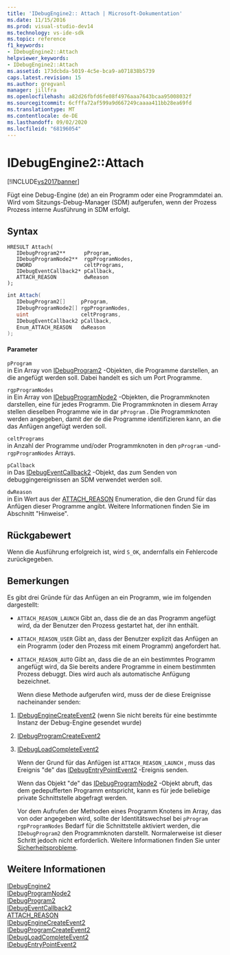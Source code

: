 ```yaml
---
title: 'IDebugEngine2:: Attach | Microsoft-Dokumentation'
ms.date: 11/15/2016
ms.prod: visual-studio-dev14
ms.technology: vs-ide-sdk
ms.topic: reference
f1_keywords:
- IDebugEngine2::Attach
helpviewer_keywords:
- IDebugEngine2::Attach
ms.assetid: 173dcbda-5019-4c5e-bca9-a071838b5739
caps.latest.revision: 15
ms.author: gregvanl
manager: jillfra
ms.openlocfilehash: a82d26fbfd6fe08f4976aaa7643bcaa95008032f
ms.sourcegitcommit: 6cfffa72af599a9d667249caaaa411bb28ea69fd
ms.translationtype: MT
ms.contentlocale: de-DE
ms.lasthandoff: 09/02/2020
ms.locfileid: "68196054"
---
```

# <a name="idebugengine2attach"></a>IDebugEngine2::Attach
[!INCLUDE[vs2017banner](../../../includes/vs2017banner.md)]

Fügt eine Debug-Engine (de) an ein Programm oder eine Programmdatei an. Wird vom Sitzungs-Debug-Manager (SDM) aufgerufen, wenn der Prozess Prozess interne Ausführung in SDM erfolgt.  
  
## <a name="syntax"></a>Syntax  
  
```cpp#  
HRESULT Attach(   
   IDebugProgram2**      pProgram,  
   IDebugProgramNode2**  rgpProgramNodes,  
   DWORD                 celtPrograms,  
   IDebugEventCallback2* pCallback,  
   ATTACH_REASON         dwReason  
);  
```  
  
```csharp  
int Attach(   
   IDebugProgram2[]     pProgram,  
   IDebugProgramNode2[] rgpProgramNodes,  
   uint                 celtPrograms,  
   IDebugEventCallback2 pCallback,  
   Enum_ATTACH_REASON   dwReason  
);  
```  
  
#### <a name="parameters"></a>Parameter  
 `pProgram`  
 in Ein Array von [IDebugProgram2](../../../extensibility/debugger/reference/idebugprogram2.md) -Objekten, die Programme darstellen, an die angefügt werden soll. Dabei handelt es sich um Port Programme.  
  
 `rgpProgramNodes`  
 in Ein Array von [IDebugProgramNode2](../../../extensibility/debugger/reference/idebugprogramnode2.md) -Objekten, die Programmknoten darstellen, eine für jedes Programm. Die Programmknoten in diesem Array stellen dieselben Programme wie in dar `pProgram` . Die Programmknoten werden angegeben, damit der de die Programme identifizieren kann, an die das Anfügen angefügt werden soll.  
  
 `celtPrograms`  
 in Anzahl der Programme und/oder Programmknoten in den `pProgram` -und- `rgpProgramNodes` Arrays.  
  
 `pCallback`  
 in Das [IDebugEventCallback2](../../../extensibility/debugger/reference/idebugeventcallback2.md) -Objekt, das zum Senden von debuggingereignissen an SDM verwendet werden soll.  
  
 `dwReason`  
 in Ein Wert aus der [ATTACH_REASON](../../../extensibility/debugger/reference/attach-reason.md) Enumeration, die den Grund für das Anfügen dieser Programme angibt. Weitere Informationen finden Sie im Abschnitt "Hinweise".  
  
## <a name="return-value"></a>Rückgabewert  
 Wenn die Ausführung erfolgreich ist, wird `S_OK`, andernfalls ein Fehlercode zurückgegeben.  
  
## <a name="remarks"></a>Bemerkungen  
 Es gibt drei Gründe für das Anfügen an ein Programm, wie im folgenden dargestellt:  
  
- `ATTACH_REASON_LAUNCH` Gibt an, dass die de an das Programm angefügt wird, da der Benutzer den Prozess gestartet hat, der ihn enthält.  
  
- `ATTACH_REASON_USER` Gibt an, dass der Benutzer explizit das Anfügen an ein Programm (oder den Prozess mit einem Programm) angefordert hat.  
  
- `ATTACH_REASON_AUTO` Gibt an, dass die de an ein bestimmtes Programm angefügt wird, da Sie bereits andere Programme in einem bestimmten Prozess debuggt. Dies wird auch als automatische Anfügung bezeichnet.  
  
  Wenn diese Methode aufgerufen wird, muss der de diese Ereignisse nacheinander senden:  
  
1. [IDebugEngineCreateEvent2](../../../extensibility/debugger/reference/idebugenginecreateevent2.md) (wenn Sie nicht bereits für eine bestimmte Instanz der Debug-Engine gesendet wurde)  
  
2. [IDebugProgramCreateEvent2](../../../extensibility/debugger/reference/idebugprogramcreateevent2.md)  
  
3. [IDebugLoadCompleteEvent2](../../../extensibility/debugger/reference/idebugloadcompleteevent2.md)  
  
   Wenn der Grund für das Anfügen ist `ATTACH_REASON_LAUNCH` , muss das Ereignis "de" das [IDebugEntryPointEvent2](../../../extensibility/debugger/reference/idebugentrypointevent2.md) -Ereignis senden.  
  
   Wenn das Objekt "de" das [IDebugProgramNode2](../../../extensibility/debugger/reference/idebugprogramnode2.md) -Objekt abruft, das dem gedepufferten Programm entspricht, kann es für jede beliebige private Schnittstelle abgefragt werden.  
  
   Vor dem Aufrufen der Methoden eines Programm Knotens im Array, das von oder angegeben wird, sollte der Identitätswechsel bei `pProgram` `rgpProgramNodes` Bedarf für die Schnittstelle aktiviert werden, die `IDebugProgram2` den Programmknoten darstellt. Normalerweise ist dieser Schritt jedoch nicht erforderlich. Weitere Informationen finden Sie unter [Sicherheitsprobleme](../../../extensibility/debugger/security-issues.md).  
  
## <a name="see-also"></a>Weitere Informationen  
 [IDebugEngine2](../../../extensibility/debugger/reference/idebugengine2.md)   
 [IDebugProgramNode2](../../../extensibility/debugger/reference/idebugprogramnode2.md)   
 [IDebugProgram2](../../../extensibility/debugger/reference/idebugprogram2.md)   
 [IDebugEventCallback2](../../../extensibility/debugger/reference/idebugeventcallback2.md)   
 [ATTACH_REASON](../../../extensibility/debugger/reference/attach-reason.md)   
 [IDebugEngineCreateEvent2](../../../extensibility/debugger/reference/idebugenginecreateevent2.md)   
 [IDebugProgramCreateEvent2](../../../extensibility/debugger/reference/idebugprogramcreateevent2.md)   
 [IDebugLoadCompleteEvent2](../../../extensibility/debugger/reference/idebugloadcompleteevent2.md)   
 [IDebugEntryPointEvent2](../../../extensibility/debugger/reference/idebugentrypointevent2.md)

